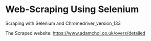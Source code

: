 # Web-Scraping Using Selenium
 Scraping with Selenium and Chromedriver_version_133
 
 The Scraped website: https://www.adamchoi.co.uk/overs/detailed
